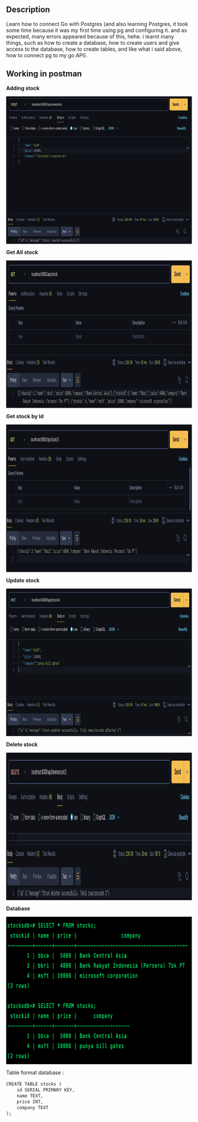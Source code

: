 ## Description
Learn how to connect Go with Postgres (and also learning Postgres, it took some time because it was my first time using pg and configuring it. and as expected, many errors appeared because of this, hehe. i learnt many things, such as how to create a database, how to create users and give access to the database, how to create tables, and like what i said above, how to connect pg to my go API).

## Working in postman

**Adding stock**

<a href ="" target="blank"><img align="center" src="src/addstock.png" height="400" /> </a>

**Get All stock**

<a href ="" target="blank"><img align="center" src="src/getallstock.png" height="400" /> </a>

**Get stock by Id**

<a href ="" target="blank"><img align="center" src="src/getstockbyid.png" height="400" /> </a>

**Update stock**

<a href ="" target="blank"><img align="center" src="src/updatestock.png" height="400" /> </a>

**Delete stock**

<a href ="" target="blank"><img align="center" src="src/deletestock.png" height="400" /> </a>

**Database**

<a href ="" target="blank"><img align="center" src="src/dbinterface.png" height="400" /> </a>

Table format database :
```
CREATE TABLE stocks (
    id SERIAL PRIMARY KEY,
    name TEXT,
    price INT,
    company TEXT
);
```
